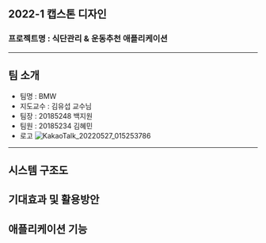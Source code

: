 ## 2022-1 캡스톤 디자인 
### 프로젝트명 : 식단관리 & 운동추천 애플리케이션

---
## 팀 소개
- 팀명 : BMW
- 지도교수 : 김유섭 교수님
- 팀장 : 20185248 백지원
- 팀원 : 20185234 김혜민
- 로고 
![KakaoTalk_20220527_015253786](https://user-images.githubusercontent.com/101175984/170536729-1d18f47e-2946-418b-b22e-62dc95ee1086.jpg)
---
## 시스템 구조도

## 기대효과 및 활용방안

## 애플리케이션 기능
